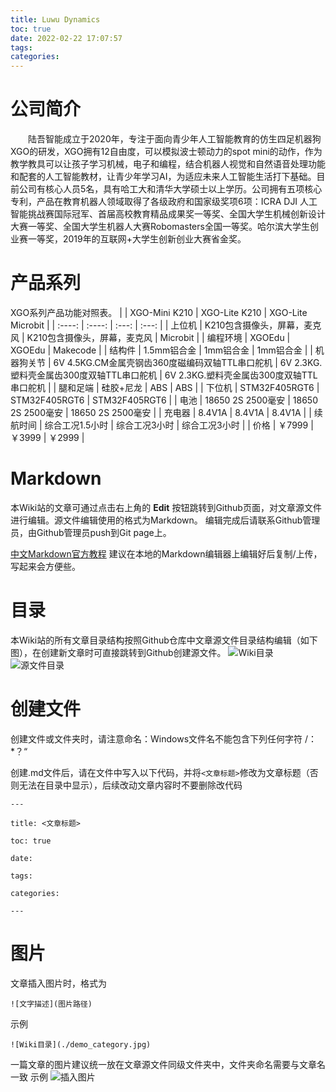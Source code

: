 ```yaml
---
title: Luwu Dynamics
toc: true
date: 2022-02-22 17:07:57
tags:
categories: 
---
```

# 公司简介
&#8195;&#8195;陆吾智能成立于2020年，专注于面向青少年人工智能教育的仿生四足机器狗XGO的研发，XGO拥有12自由度，可以模拟波士顿动力的spot mini的动作，作为教学教具可以让孩子学习机械，电子和编程，结合机器人视觉和自然语音处理功能和配套的人工智能教材，让青少年学习AI，为适应未来人工智能生活打下基础。目前公司有核心人员5名，具有哈工大和清华大学硕士以上学历。公司拥有五项核心专利，产品在教育机器人领域取得了各级政府和国家级奖项6项：ICRA DJI 人工智能挑战赛国际冠军、首届高校教育精品成果奖一等奖、全国大学生机械创新设计大赛一等奖、全国大学生机器人大赛Robomasters全国一等奖。哈尔滨大学生创业赛一等奖，2019年的互联网+大学生创新创业大赛省金奖。

# 产品系列
XGO系列产品功能对照表。
|             | XGO-Mini K210 | XGO-Lite K210  | XGO-Lite Microbit |
|   :----:    |    :----:     |      :---:      |        :---:        |
| 上位机       | K210包含摄像头，屏幕，麦克风     | K210包含摄像头，屏幕，麦克风     |    Microbit  |
| 编程环境       | XGOEdu      |  XGOEdu     |    Makecode   |
| 结构件      | 1.5mm铝合金     | 1mm铝合金      |    1mm铝合金      |
| 机器狗关节      | 6V 4.5KG.CM金属壳钢齿360度磁编码双轴TTL串口舵机         | 6V 2.3KG.塑料壳金属齿300度双轴TTL串口舵机     |    6V 2.3KG.塑料壳金属齿300度双轴TTL串口舵机     |
| 腿和足端     | 硅胶+尼龙        | ABS    |    ABS   |
| 下位机     | STM32F405RGT6         | STM32F405RGT6     |    STM32F405RGT6    |
| 电池      | 18650 2S 2500毫安        | 18650 2S 2500毫安    |    18650 2S 2500毫安    |
| 充电器      | 8.4V1A       | 8.4V1A      |    8.4V1A      |
| 续航时间     | 综合工况1.5小时        | 综合工况3小时     |    综合工况3小时       |
|    价格        | ￥7999        | ￥3999   |    ￥2999   |



























# Markdown
本Wiki站的文章可通过点击右上角的 **Edit** 按钮跳转到Github页面，对文章源文件进行编辑。源文件编辑使用的格式为Markdown。
编辑完成后请联系Github管理员，由Github管理员push到Git page上。

[中文Markdown官方教程](https://markdown.com.cn/ "中文Markdown官方教程")
建议在本地的Markdown编辑器上编辑好后复制/上传，写起来会方便些。


# 目录
本Wiki站的所有文章目录结构按照Github仓库中文章源文件目录结构编辑（如下图），在创建新文章时可直接跳转到Github创建源文件。
![Wiki目录](demo_category.jpg)
![源文件目录](demo_md_category.jpg)

# 创建文件
创建文件或文件夹时，请注意命名：Windows文件名不能包含下列任何字符 \/：*？“

创建.md文件后，请在文件中写入以下代码，并将`<文章标题>`修改为文章标题（否则无法在目录中显示），后续改动文章内容时不要删除改代码

`---`

`title: <文章标题>`

`toc: true`

`date: `

`tags:`

`categories:` 

`---`

# 图片
文章插入图片时，格式为

`![文字描述](图片路径)`

示例

`![Wiki目录](./demo_category.jpg)`

一篇文章的图片建议统一放在文章源文件同级文件夹中，文件夹命名需要与文章名一致
示例
![插入图片](./picture_demo.jpg)


